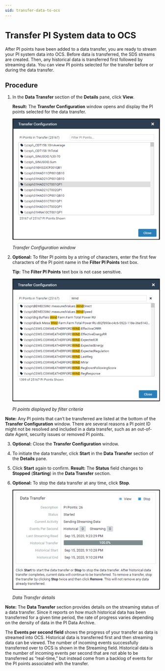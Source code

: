 ```yaml
---
uid: transfer-data-to-ocs
---
```


# Transfer PI System data to OCS

After PI points have been added to a data transfer, you are ready to stream your PI system data into OCS. Before data is transferred, the SDS streams are created.  Then, any historical data is transferred first followed by streaming data. You can view PI points selected for the transfer before or during the data transfer.

## Procedure

1. In the **Data Transfer** section of the **Details** pane, click **View**.

    **Result:** The **Transfer Configuration** window opens and display the PI points selected for the data transfer.

    ![ ](../../images/transfer-config-window.png)

    _Transfer Configuration window_

2. **Optional:** To filter PI points by a string of characters, enter the first few characters of the PI point name in the **Filter PI Points** text box.

    **Tip:** The **Filter PI Points** text box is not case sensitive.

   ![ ](../../images/transfer-config-filtered.png)

    _PI points displayed by filter criteria_

**Note:** Any PI points that can’t be transferred are listed at the bottom of the **Transfer Configuration** window. There are several reasons a PI point ID might not be resolved and included in a data transfer, such as an out-of-date Agent, security issues or removed PI points.

3. **Optional:** Close the **Transfer Configuration** window.
4. To initiate the data transfer, click **Start** in the **Data Transfer** section of the **Details** pane.
5. Click **Start** again to confirm.
**Result:** The **Status** field changes to **Stopped** (**Starting**) in the **Data Transfer** section.
6. **Optional:** To stop the data transfer at any time, click **Stop**.

    ![ ](../../images/data-transfer-started.png)

    _Data Transfer details_

**Note:** The **Data Transfer** section provides details on the streaming status of a data transfer. Since it reports on how much historical data has been transferred for a given time period, the rate of progress varies depending on the density of data in the PI Data Archive.

The **Events per second field** shows the progress of your transfer as data is streamed into OCS. Historical data is transferred first and then streaming data can be viewed. The number of incoming events successfully transferred over to OCS is shown in the Streaming field. Historical data is the number of incoming events per second that are not able to be transferred as “real-time,” but instead come from a backlog of events for the PI points associated with the transfer.
